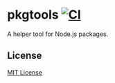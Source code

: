 # pkgtools [![CI](https://github.com/pkgtoolsjs/pkgtools/actions/workflows/ci.yml/badge.svg)](https://github.com/pkgtoolsjs/pkgtools/actions/workflows/ci.yml)

A helper tool for Node.js packages.

## License

[MIT License](LICENSE)
